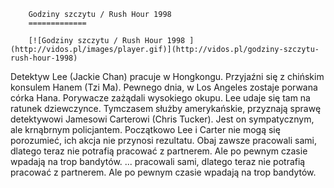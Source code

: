 
        Godziny szczytu / Rush Hour 1998 
        =============
        
        [![Godziny szczytu / Rush Hour 1998 ](http://vidos.pl/images/player.gif)](http://vidos.pl/godziny-szczytu-rush-hour-1998)
        
        
 Detektyw Lee (Jackie Chan) pracuje w Hongkongu. Przyjaźni się z chińskim konsulem Hanem (Tzi Ma). Pewnego dnia, w Los Angeles zostaje porwana córka Hana. Porywacze zażądali wysokiego okupu. Lee udaje się tam na ratunek dziewczynce. Tymczasem służby amerykańskie, przyznają sprawę detektywowi Jamesowi Carterowi (Chris Tucker). Jest on sympatycznym, ale krnąbrnym policjantem. Początkowo Lee i Carter nie mogą się porozumieć, ich akcja nie przynosi rezultatu. Obaj zawsze pracowali sami, dlatego teraz nie potrafią pracować z partnerem. Ale po pewnym czasie wpadają na trop bandytów.  ... pracowali sami, dlatego teraz nie potrafią pracować z partnerem. Ale po pewnym czasie wpadają na trop bandytów.
    